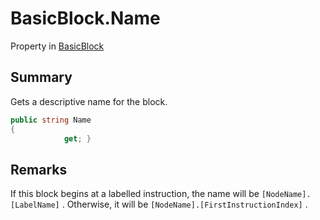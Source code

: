 # BasicBlock.Name

Property in [BasicBlock](/docs/api/csharp/yarn.compiler.basicblock.md)

## Summary


Gets a descriptive name for the block.


```csharp
public string Name
{
            get; }
```

## Remarks


If this block begins at a labelled instruction, the name will be  `[NodeName].[LabelName]` . Otherwise, it will be  `[NodeName].[FirstInstructionIndex]` .


